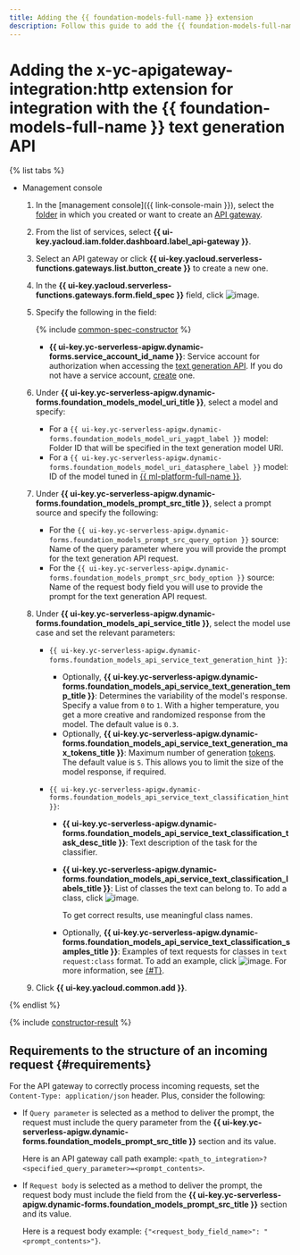 ```yaml
---
title: Adding the {{ foundation-models-full-name }} extension
description: Follow this guide to add the {{ foundation-models-full-name }} extension using the specification constructor.
---
```


# Adding the x-yc-apigateway-integration:http extension for integration with the {{ foundation-models-full-name }} text generation API

{% list tabs %}

- Management console

    1. In the [management console]({{ link-console-main }}), select the [folder](../../../resource-manager/concepts/resources-hierarchy.md#folder) in which you created or want to create an [API gateway](../../concepts/index.md).
    1. From the list of services, select **{{ ui-key.yacloud.iam.folder.dashboard.label_api-gateway }}**.
    1. Select an API gateway or click **{{ ui-key.yacloud.serverless-functions.gateways.list.button_create }}** to create a new one.
    1. In the **{{ ui-key.yacloud.serverless-functions.gateways.form.field_spec }}** field, click ![image](../../../_assets/api-gateway/spec-constructor/cloud-yagpt.svg).
    1. Specify the following in the field:

        {% include [common-spec-constructor](../../../_includes/api-gateway/common-spec-constructor.md) %}

        * **{{ ui-key.yc-serverless-apigw.dynamic-forms.service_account_id_name }}**: Service account for authorization when accessing the [text generation API](../../../foundation-models/concepts/generation/index.md). If you do not have a service account, [create](../../../iam/operations/sa/create.md) one.

    1. Under **{{ ui-key.yc-serverless-apigw.dynamic-forms.foundation_models_model_uri_title }}**, select a model and specify:

        * For a `{{ ui-key.yc-serverless-apigw.dynamic-forms.foundation_models_model_uri_yagpt_label }}` model: Folder ID that will be specified in the text generation model URI.
        * For a `{{ ui-key.yc-serverless-apigw.dynamic-forms.foundation_models_model_uri_datasphere_label }}` model: ID of the model tuned in [{{ ml-platform-full-name }}](../../../datasphere/index.yaml).

    1. Under **{{ ui-key.yc-serverless-apigw.dynamic-forms.foundation_models_prompt_src_title }}**, select a prompt source and specify the following:

        * For the `{{ ui-key.yc-serverless-apigw.dynamic-forms.foundation_models_prompt_src_query_option }}` source: Name of the query parameter where you will provide the prompt for the text generation API request.
        * For the `{{ ui-key.yc-serverless-apigw.dynamic-forms.foundation_models_prompt_src_body_option }}` source: Name of the request body field you will use to provide the prompt for the text generation API request.
    1. Under **{{ ui-key.yc-serverless-apigw.dynamic-forms.foundation_models_api_service_title }}**, select the model use case and set the relevant parameters:

        * `{{ ui-key.yc-serverless-apigw.dynamic-forms.foundation_models_api_service_text_generation_hint }}`:

            * Optionally, **{{ ui-key.yc-serverless-apigw.dynamic-forms.foundation_models_api_service_text_generation_temp_title }}**: Determines the variability of the model's response. Specify a value from `0` to `1`. With a higher temperature, you get a more creative and randomized response from the model. The default value is `0.3`.
            * Optionally, **{{ ui-key.yc-serverless-apigw.dynamic-forms.foundation_models_api_service_text_generation_max_tokens_title }}**: Maximum number of generation [tokens](../../../foundation-models/concepts/generation/tokens.md). The default value is `5`. This allows you to limit the size of the model response, if required.

        * `{{ ui-key.yc-serverless-apigw.dynamic-forms.foundation_models_api_service_text_classification_hint }}`:

            * **{{ ui-key.yc-serverless-apigw.dynamic-forms.foundation_models_api_service_text_classification_task_desc_title }}**: Text description of the task for the classifier.
            * **{{ ui-key.yc-serverless-apigw.dynamic-forms.foundation_models_api_service_text_classification_labels_title }}**: List of classes the text can belong to. To add a class, click ![image](../../../_assets/console-icons/plus.svg).

                To get correct results, use meaningful class names.

            * Optionally, **{{ ui-key.yc-serverless-apigw.dynamic-forms.foundation_models_api_service_text_classification_samples_title }}**: Examples of text requests for classes in `text request:class` format. To add an example, click ![image](../../../_assets/console-icons/plus.svg). For more information, see [{#T}](../../../foundation-models/concepts/classifier/index.md#few-shot).

    1. Click **{{ ui-key.yacloud.common.add }}**.

{% endlist %}

{% include [constructor-result](../../../_includes/api-gateway/constructor-result.md) %}


## Requirements to the structure of an incoming request {#requirements}

For the API gateway to correctly process incoming requests, set the `Content-Type: application/json` header. Plus, consider the following:
* If `Query parameter` is selected as a method to deliver the prompt, the request must include the query parameter from the **{{ ui-key.yc-serverless-apigw.dynamic-forms.foundation_models_prompt_src_title }}** section and its value.

    Here is an API gateway call path example: `<path_to_integration>?<specified_query_parameter>=<prompt_contents>`.
* If `Request body` is selected as a method to deliver the prompt, the request body must include the field from the **{{ ui-key.yc-serverless-apigw.dynamic-forms.foundation_models_prompt_src_title }}** section and its value.
            
    Here is a request body example: `{"<request_body_field_name>": "<prompt_contents>"}`.